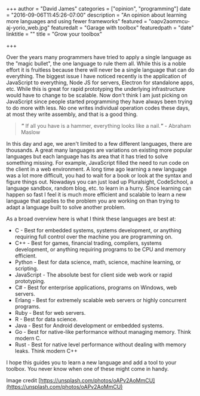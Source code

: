 +++
author = "David James"
categories = ["opinion", "programming"]
date = "2016-09-06T11:45:26-07:00"
description = "An opinion about learning more languages and using fewer frameworks"
featured = "oapv2aommcu-aj-yorio_web.jpg"
featuredalt = "Garage with toolbox"
featuredpath = "date"
linktitle = ""
title = "Grow your toolbox"

+++

Over the years many programmers have tried to apply a single language as the "magic bullet", the one language to rule them all.  While this is a noble effort it is fruitless because there will never be a single language that can do everything.  The biggest issue I have noticed recently is the application of JavaScript to everything, Node JS for servers, Electron for standalone apps, etc.  While this is great for rapid prototyping the underlying infrastructure would have to change to be scalable.  Now don't think I am just picking on JavaScript since people started programming they have always been trying to do more with less.  No one writes individual operation codes these days, at most they write assembly, and that is a good thing.

> ***"*** If all you have is a hammer, everything looks like a nail.***"*** - Abraham Maslow

In this day and age, we aren't limited to a few different languages, there are thousands.  A great many languages are variations on existing more popular languages but each language has its area that it has tried to solve something missing.  For example, JavaScript filled the need to run code on the client in a web environment.  A long time ago learning a new language was a lot more difficult, you had to wait for a book or look at the syntax and figure things out.  Nowadays you can just load up Pluralsight, CodeSchool, a language sandbox, random blog, etc. to learn in a hurry.  Since learning can happen so fast I feel it is much more efficient and scalable to learn a new language that applies to the problem you are working on than trying to adapt a language built to solve another problem.

As a broad overview here is what I think these languages are best at:

  - C - Best for embedded systems, systems development, or anything requiring full control over the machine you are programming on.
  - C++ - Best for games, financial trading, compilers, systems development, or anything requiring programs to be CPU and memory efficient.
  - Python - Best for data science, math, science, machine learning, or scripting.
  - JavaScript - The absolute best for client side web work or rapid prototyping.
  - C# - Best for enterprise applications, programs on Windows, web servers.
  - Erlang - Best for extremely scalable web servers or highly concurrent programs.
  - Ruby - Best for web servers.
  - R - Best for data science.
  - Java - Best for Android development or embedded systems.
  - Go - Best for native-like performance without managing memory. Think modern C.
  - Rust - Best for native level performance without dealing with memory leaks.  Think modern C++

I hope this guides you to learn a new language and add a tool to your toolbox.  You never know when one of these might come in handy.

Image credit [https://unsplash.com/photos/oAPv2AoMmCU](https://unsplash.com/photos/oAPv2AoMmCU)